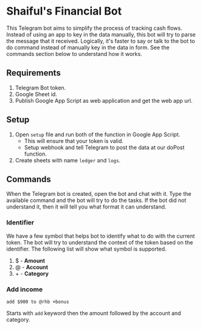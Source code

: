 # Shaiful's Financial Bot

This Telegram bot aims to simplify the process of tracking cash flows. Instead of using an app to key in the data manually, this bot will try to parse the message that it received. Logically, it's faster to say or talk to the bot to do command instead of manually key in the data in form. See the commands section below to understand how it works.

## Requirements

1. Telegram Bot token.
2. Google Sheet id.
3. Publish Google App Script as web application and get the web app url.

## Setup

1. Open `setup` file and run both of the function in Google App Script.
   - This will ensure that your token is valid.
   - Setup webhook and tell Telegram to post the data at our doPost function.
2. Create sheets with name `ledger` and `logs`.

## Commands

When the Telegram bot is created, open the bot and chat with it. Type the available command and the bot will try to do the tasks. If the bot did not understand it, then it will tell you what format it can understand.

### Identifier

We have a few symbol that helps bot to identify what to do with the current token. The bot will try to understand the context of the token based on the identifier. The following list will show what symbol is supported.

1. $ - **Amount**
2. @ - **Account**
3. \+ - **Category**

### Add income

```
add $900 to @rhb +bonus
```

Starts with `add` keyword then the amount followed by the account and category.
